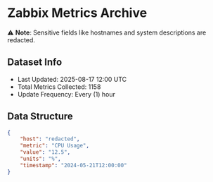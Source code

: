 # Zabbix Metrics Archive

⚠️ **Note**: Sensitive fields like hostnames and system descriptions are redacted.

## Dataset Info
- Last Updated: 2025-08-17 12:00 UTC
- Total Metrics Collected: 1158
- Update Frequency: Every (1) hour

## Data Structure
```json
{
    "host": "redacted",
    "metric": "CPU Usage",
    "value": "12.5",
    "units": "%",
    "timestamp": "2024-05-21T12:00:00"
}
```
